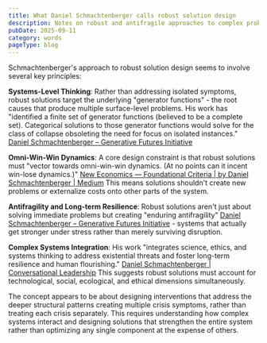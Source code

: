 ```yaml
---
title: What Daniel Schmachtenberger calls robust solution design
description: Notes on robust and antifragile approaches to complex problems
pubDate: 2025-09-11
category: words
pageType: blog
---
```


Schmachtenberger's approach to robust solution design seems to involve several key principles:

**Systems-Level Thinking**: Rather than addressing isolated symptoms, robust solutions target the underlying "generator functions" - the root causes that produce multiple surface-level problems. His work has "identified a finite set of generator functions (believed to be a complete set). Categorical solutions to those generator functions would solve for the class of collapse obsoleting the need for focus on isolated instances." [Daniel Schmachtenberger – Generative Futures Initiative](https://generativefutures.org/personnel/daniel-schmachtenberger/)

**Omni-Win-Win Dynamics**: A core design constraint is that robust solutions must "vector towards omni-win-win dynamics. (At no points can it incent win-lose dynamics.)" [New Economics — Foundational Criteria | by Daniel Schmachtenberger | Medium](https://medium.com/@danielschmachtenberger/new-economics-foundational-criteria-445d45d777c9) This means solutions shouldn't create new problems or externalize costs onto other parts of the system.

**Antifragility and Long-term Resilience**: Robust solutions aren't just about solving immediate problems but creating "enduring antifragility" [Daniel Schmachtenberger – Generative Futures Initiative](https://generativefutures.org/personnel/daniel-schmachtenberger/) - systems that actually get stronger under stress rather than merely surviving disruption.

**Complex Systems Integration**: His work "integrates science, ethics, and systems thinking to address existential threats and foster long-term resilience and human flourishing." [Daniel Schmachtenberger | Conversational Leadership](https://conversational-leadership.net/person/daniel-schmachtenberger/) This suggests robust solutions must account for technological, social, ecological, and ethical dimensions simultaneously.

The concept appears to be about designing interventions that address the deeper structural patterns creating multiple crisis symptoms, rather than treating each crisis separately. This requires understanding how complex systems interact and designing solutions that strengthen the entire system rather than optimizing any single component at the expense of others.
